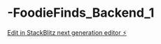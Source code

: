 # -FoodieFinds_Backend_1

[Edit in StackBlitz next generation editor ⚡️](https://stackblitz.com/~/github.com/Tripathygithub/-FoodieFinds_Backend_1)
